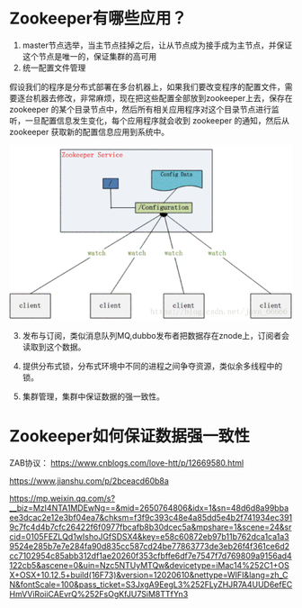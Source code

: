 # Zookeeper有哪些应用？
1. master节点选举，当主节点挂掉之后，让从节点成为接手成为主节点，并保证这个节点是唯一的，保证集群的高可用
2. 统一配置文件管理

假设我们的程序是分布式部署在多台机器上，如果我们要改变程序的配置文件，需要逐台机器去修改，非常麻烦，现在把这些配置全部放到zookeeper上去，保存在 zookeeper 的某个目录节点中，然后所有相关应用程序对这个目录节点进行监听，一旦配置信息发生变化，每个应用程序就会收到 zookeeper 的通知，然后从 zookeeper 获取新的配置信息应用到系统中。

![](./img/3.png)

3. 发布与订阅，类似消息队列MQ,dubbo发布者把数据存在znode上，订阅者会读取到这个数据。

4. 提供分布式锁，分布式环境中不同的进程之间争夺资源，类似余多线程中的锁。

5. 集群管理，集群中保证数据的强一致性。

# Zookeeper如何保证数据强一致性

ZAB协议：
https://www.cnblogs.com/love-htt/p/12669580.html

https://www.jianshu.com/p/2bceacd60b8a

https://mp.weixin.qq.com/s?__biz=MzI4NTA1MDEwNg==&mid=2650764806&idx=1&sn=48d6d8a99bbaee3dcac2e12e3bf04ea7&chksm=f3f9c393c48e4a85dd5e4b2f741934ec3919c7fc4d4b7cfc26422f6f0977fbcafb8b30dcec5a&mpshare=1&scene=24&srcid=0105FEZLQd1wIshoJGfSDSX4&key=e58c60872eb97b11b762dca1ca1a39524e285b7e7e284fa90d835cc587cd24be77863773de3eb26f4f361ce6d2cc7102954c85abb312df1ae20260f353cfbffe6df7e7547f7d769809a9156ad4122cb5&ascene=0&uin=Nzc5NTUyMTQw&devicetype=iMac14%252C1+OSX+OSX+10.12.5+build(16F73)&version=12020610&nettype=WIFI&lang=zh_CN&fontScale=100&pass_ticket=S3JxgA9EegL3%252FLyZHJR7A4UUD6efECHmVViRoiiCAEvrQ%252FsOgKfJU7SiM8TTfYn3
